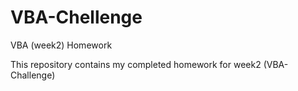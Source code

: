 # VBA-Chellenge
VBA (week2) Homework

This repository contains my completed homework for week2 (VBA-Challenge)
